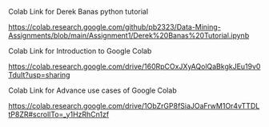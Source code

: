Colab Link for Derek Banas python tutorial

https://colab.research.google.com/github/pb2323/Data-Mining-Assignments/blob/main/Assignment1/Derek%20Banas%20Tutorial.ipynb

Colab Link for Introduction to Google Colab

https://colab.research.google.com/drive/160RpCOxJXyAQolQaBkgkJEu19v0TduIt?usp=sharing 

Colab Link for Advance use cases of Google Colab

https://colab.research.google.com/drive/1ObZrGP8fSiaJOaFrwM1Or4vTTDLtP8ZR#scrollTo=_y1HzRhCn1zf
